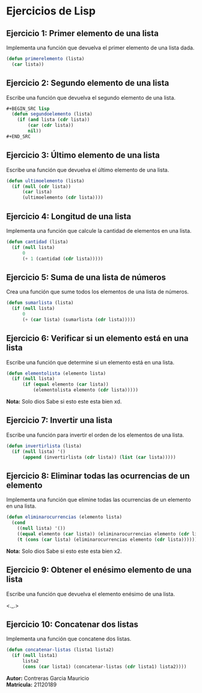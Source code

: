 # Ejercicios de Lisp

## Ejercicio 1: Primer elemento de una lista

Implementa una función que devuelva el primer elemento de una lista dada.

```lisp
(defun primerelemento (lista)
  (car lista))
```

## Ejercicio 2: Segundo elemento de una lista

Escribe una función que devuelva el segundo elemento de una lista.

```lisp
#+BEGIN_SRC lisp
  (defun segundoelemento (lista)
    (if (and lista (cdr lista))
        (car (cdr lista))
        nil))
#+END_SRC
```

## Ejercicio 3: Último elemento de una lista

Escribe una función que devuelva el último elemento de una lista.

```lisp
(defun ultimoelemento (lista)
  (if (null (cdr lista))
      (car lista)
      (ultimoelemento (cdr lista))))
```

## Ejercicio 4: Longitud de una lista

Implementa una función que calcule la cantidad de elementos en una lista.

```lisp
(defun cantidad (lista)
  (if (null lista)
      0
      (+ 1 (cantidad (cdr lista)))))
```

## Ejercicio 5: Suma de una lista de números

Crea una función que sume todos los elementos de una lista de números.

```lisp
(defun sumarlista (lista)
  (if (null lista)
      0
      (+ (car lista) (sumarlista (cdr lista)))))
```

## Ejercicio 6: Verificar si un elemento está en una lista

Escribe una función que determine si un elemento está en una lista.

```lisp
(defun elementolista (elemento lista)
  (if (null lista)
      (if (equal elemento (car lista))
          (elementolista elemento (cdr lista)))))
```

**Nota:** Solo dios Sabe si esto este esta bien xd.

## Ejercicio 7: Invertir una lista

Escribe una función para invertir el orden de los elementos de una lista.

```lisp
(defun invertirlista (lista)
  (if (null lista) '()
      (append (invertirlista (cdr lista)) (list (car lista)))))
```

## Ejercicio 8: Eliminar todas las ocurrencias de un elemento

Implementa una función que elimine todas las ocurrencias de un elemento en una lista.

```lisp
(defun eliminarocurrencias (elemento lista)
  (cond
    ((null lista) '())
    ((equal elemento (car lista)) (eliminarocurrencias elemento (cdr lista)))
    (t (cons (car lista) (eliminarocurrencias elemento (cdr lista))))))
```

**Nota:** Solo dios Sabe si esto este esta bien x2.

## Ejercicio 9: Obtener el enésimo elemento de una lista

Escribe una función que devuelva el elemento enésimo de una lista.

<._.>

## Ejercicio 10: Concatenar dos listas

Implementa una función que concatene dos listas.

```lisp
(defun concatenar-listas (lista1 lista2)
  (if (null lista1)
      lista2
      (cons (car lista1) (concatenar-listas (cdr lista1) lista2))))
```

**Autor:** Contreras Garcia Mauricio\
**Matrícula:** 21120189


